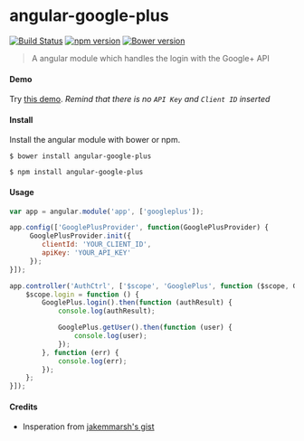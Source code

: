 angular-google-plus
==================

[![Build Status](http://img.shields.io/travis/mrzmyr/angular-google-plus.svg?style=flat)](https://travis-ci.org/mrzmyr/angular-google-plus) [![npm version](https://badge.fury.io/js/angular-google-plus.svg)](http://badge.fury.io/js/angular-google-plus) [![Bower version](https://badge.fury.io/bo/angular-google-plus.svg)](http://badge.fury.io/bo/angular-google-plus)

> A angular module which handles the login with the Google+ API

#### Demo

Try [this demo](http://plnkr.co/edit/jvHVtNedJoPcqRKg8OLz?p=preview). _Remind that there is no `API Key` and `Client ID` inserted_

#### Install

Install the angular module with bower or npm.

```
$ bower install angular-google-plus
```

```
$ npm install angular-google-plus
```

#### Usage

```js
var app = angular.module('app', ['googleplus']);

app.config(['GooglePlusProvider', function(GooglePlusProvider) {
     GooglePlusProvider.init({
        clientId: 'YOUR_CLIENT_ID',
        apiKey: 'YOUR_API_KEY'
     });
}]);

app.controller('AuthCtrl', ['$scope', 'GooglePlus', function ($scope, GooglePlus) {
    $scope.login = function () {
        GooglePlus.login().then(function (authResult) {
            console.log(authResult);

            GooglePlus.getUser().then(function (user) {
                console.log(user);
            });
        }, function (err) {
            console.log(err);
        });
    };
}]);
```

#### Credits

- Insperation from [jakemmarsh's gist](https://gist.github.com/jakemmarsh/5809963)
